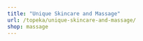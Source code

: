 ```yaml
---
title: "Unique Skincare and Massage"
url: /topeka/unique-skincare-and-massage/
shop: massage
---
```

